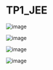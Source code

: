 # TP1_JEE
![image](https://github.com/a-alhaouil/ALHAOUIL_ABDESSAMAD_JEE/assets/152272492/8a592a5f-c644-4958-82b5-6d4ee80bef1d)

![image](https://github.com/a-alhaouil/ALHAOUIL_ABDESSAMAD_JEE/assets/152272492/3215b2f3-772a-4f54-bd91-c96790675a74)

![image](https://github.com/a-alhaouil/ALHAOUIL_ABDESSAMAD_JEE/assets/152272492/d0af9038-bf7c-4ba3-8a8d-ab8a305d05f6)

![image](https://github.com/a-alhaouil/ALHAOUIL_ABDESSAMAD_JEE/assets/152272492/046f3f88-e0f2-45f3-9f8e-11e7a75d099c)
